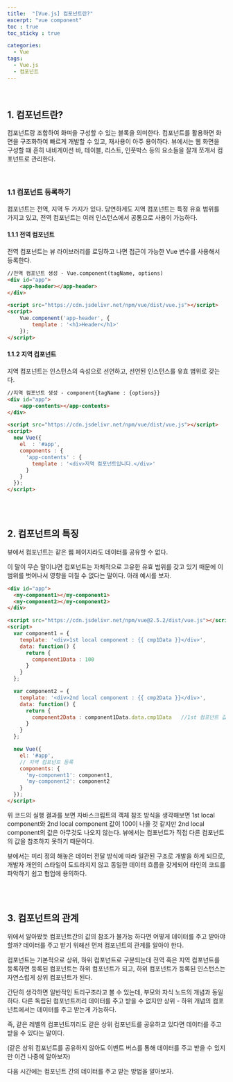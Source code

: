 ```yaml
---
title:  "[Vue.js] 컴포넌트란?"
excerpt: "vue component"
toc : true
toc_sticky : true

categories:
  - Vue
tags: 
  - Vue.js
  - 컴포넌트
---
```



<br/>

## 1. 컴포넌트란?

컴포넌트랑 조합하여 화며을 구성할 수 있는 블록을 의미한다. 컴포넌트를 활용하면 화면을 구조화하여 빠르게 개발할 수 있고, 재사용이 아주 용이하다.
뷰에서는 웹 화면을 구성할 떄 흔히 내비게이션 바, 테이블, 리스트, 인풋박스 등의 요소들을 잘개 쪼개서 컴포넌트로 관리한다.


<br/>

### 1.1 컴포넌트 등록하기

컴포넌트는 전역, 지역 두 가지가 있다. 당연하게도 지역 컴포넌트는 특정 유효 범위를 가지고 있고, 전역 컴포넌트는 여러 인스턴스에서 공통으로 사용이 가능하다.


#### 1.1.1 전역 컴포넌트

전역 컴포넌트는 뷰 라이브러리를 로딩하고 나면 접근이 가능한 Vue 변수를 사용해서 등록한다.

```html
//전역 컴포넌트 생성 - Vue.component(tagName, options)
<div id="app">
    <app-header></app-header>
</div>

<script src="https://cdn.jsdelivr.net/npm/vue/dist/vue.js"></script>
<script>
    Vue.component('app-header', {
        template : '<h1>Header</h1>'
    });
</script>
```



#### 1.1.2 지역 컴포넌트

지역 컴포넌트는 인스턴스의 속성으로 선언하고, 선언된 인스턴스를 유효 범위로 갖는다.

```html
//지역 컴포넌트 생성 - component{tagName : {options}}
<div id="app">
    <app-contents></app-contents>
</div>

<script src="https://cdn.jsdelivr.net/npm/vue/dist/vue.js"></script>
<script>
  new Vue({
    el  : '#app',
    components : {
      'app-contents' : {
        template : '<div>지역 컴포넌트입니다.</div>'
      }
    }
  });
</script>
```

<br/><br/>



## 2. 컴포넌트의 특징

뷰에서 컴포넌트는 같은 웹 페이지라도 데이터를 공유할 수 없다.

이 말이 무슨 말이냐면 컴포넌트는 자체적으로 고유한 유효 범위를 갖고 있기 때문에 이 범위를 벗어나서 영향을 미칠 수 없다는 말이다.
아래 예시를 보자.

```html
<div id="app">
  <my-component1></my-component1>
  <my-component2></my-component2>
</div>

<script src="https://cdn.jsdelivr.net/npm/vue@2.5.2/dist/vue.js"></script>
<script>
  var component1 = {
    template: '<div>1st local component : {{ cmp1Data }}</div>',
    data: function() {
      return {
        component1Data : 100
      }
    }
  };

  var component2 = {
    template: '<div>2nd local component : {{ cmp2Data }}</div>',
    data: function() {
      return {
        component2Data : component1Data.data.cmp1Data   //1st 컴포넌트 값 참조
      }
    }
  };

  new Vue({
    el: '#app',
    // 지역 컴포넌트 등록
    components: {
      'my-component1': component1,
      'my-component2': component2
    }
  });
</script>
```

위 코드의 실행 결과를 보면 자바스크립트의 객체 참조 방식을 생각해보면 1st local component와 2nd local component 값이 100이 나올 것 같지만 2nd local component의 값은 아무것도 나오지 않는다. 뷰에서는 컴포넌트가 직접 다른 컴포넌트의 값을 참조하지 못하기 때문이다.

뷰에서는 미리 정의 해놓은 데이터 전달 방식에 따라 일관된 구조로 개발을 하게 되므로, 개발자 개인의 스타일이 도드라지지 않고 동일한 데이터 흐름을 갖게되어 타인의 코드를 파악하기 쉽고 협업에 용의하다.

<br/><br/>


## 3. 컴포넌트의 관계

위에서 알아봤듯 컴포넌트간의 값의 참조가 불가능 하다면 어떻게 데이터를 주고 받아야할까? 
데이터를 주고 받기 위해선 먼저 컴포넌트의 관계를 알아야 한다.

컴포넌트는 기본적으로 상위, 하위 컴포넌트로 구분되는데 전역 혹은 지역 컴포넌트를 등록하면 등록된 컴포넌트는
하위 컴포넌트가 되고, 하위 컴포넌트가 등록된 인스턴스는 자연스럽게 상위 컴포넌트가 된다.

간단히 생각하면 일반적인 트리구조라고 볼 수 있는데, 부모와 자식 노드의 개념과 동일하다.
다른 독립된 컴포넌트끼리 데이터를 주고 받을 수 없지만 상위 - 하위 개념의 컴포넌트에서는 데이터를 주고 받는게 가능하다.

즉, 같은 레벨의 컴포넌트끼리도 같은 상위 컴포넌트를 공유하고 있다면 데이터를 주고 받을 수 있다는 말이다.

(같은 상위 컴포넌트를 공유하지 않아도 이벤트 버스를 통해 데이터를 주고 받을 수 있지만 이건 나중에 알아보자)

다음 시간에는 컴포넌트 간의 데이터를 주고 받는 방법을 알아보자.
